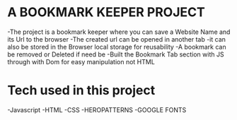 # A BOOKMARK KEEPER PROJECT
-The project is a bookmark keeper where you can save a Website Name and its Url to the browser
-The created url can be opened in another tab
-it can also be stored in the Browser local storage for reusability
-A bookmark can be removed or Deleted if need be 
-Built the Bookmark Tab section with JS through with Dom for  easy manipulation  not HTML






# Tech used in this project 
-Javascript 
-HTML
-CSS
-HEROPATTERNS
-GOOGLE FONTS